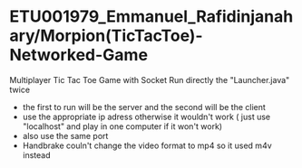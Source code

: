 # ETU001979_Emmanuel_Rafidinjanahary/Morpion(TicTacToe)-Networked-Game
Multiplayer Tic Tac Toe Game with Socket
Run directly the "Launcher.java" twice
  - the first to run will be the server and the second will be the client
  - use the appropriate ip adress otherwise it wouldn't work ( just use "localhost" and play in one computer if it won't work)
  - also use the same port
  - Handbrake couln't change the video format to mp4 so it used m4v instead
